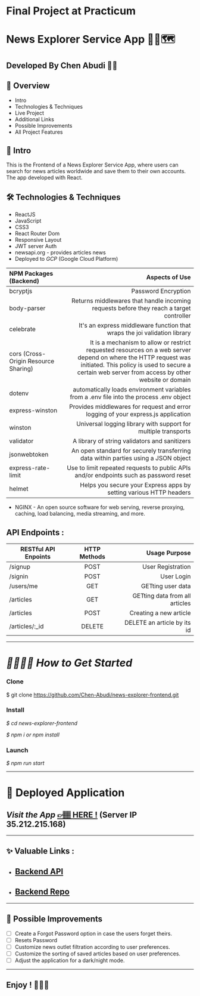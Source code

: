 # Final Project at Practicum

# News Explorer Service App 📰🌐🗺️

## **Developed By Chen Abudi** 👩‍💻‍

## 📢 Overview

- Intro
- Technologies & Techniques
- Live Project
- Additional Links
- Possible Improvements
- All Project Features

## 🔎 Intro

This is the Frontend of a News Explorer Service App, where users can search for news articles worldwide and save them to their own accounts. The app developed with React.

## 🛠️ Technologies & Techniques

- ReactJS
- JavaScript
- CSS3
- React Router Dom
- Responsive Layout
- JWT server Auth
- newsapi.org - provides articles news
- Deployed to _GCP_ (Google Cloud Platform)

| NPM Packages (Backend)               |                                                                                                                                                                                                       Aspects of Use |
| :----------------------------------- | -------------------------------------------------------------------------------------------------------------------------------------------------------------------------------------------------------------------: |
| bcryptjs                             |                                                                                                                                                                                                  Password Encryption |
| body-parser                          |                                                                                                                              Returns middlewares that handle incoming requests before they reach a target controller |
| celebrate                            |                                                                                                                                            It's an express middleware function that wraps the joi validation library |
| cors (Cross-Origin Resource Sharing) | It is a mechanism to allow or restrict requested resources on a web server depend on where the HTTP request was initiated. This policy is used to secure a certain web server from access by other website or domain |
| dotenv                               |                                                                                                                              automatically loads environment variables from a .env file into the process .env object |
| express-winston                      |                                                                                                                                    Provides middlewares for request and error logging of your express.js application |
| winston                              |                                                                                                                                                       Universal logging library with support for multiple transports |
| validator                            |                                                                                                                                                                        A library of string validators and sanitizers |
| jsonwebtoken                         |                                                                                                                                   An open standard for securely transferring data within parties using a JSON object |
| express-rate-limit                   |                                                                                                                                Use to limit repeated requests to public APIs and/or endpoints such as password reset |
| helmet                               |                                                                                                                                                   Helps you secure your Express apps by setting various HTTP headers |

- NGINX - An open source software for web serving, reverse proxying, caching, load balancing, media streaming, and more.

## API Endpoints :

| RESTful API Enpoints | HTTP Methods |                  Usage Purpose |
| -------------------- | :----------: | -----------------------------: |
| /signup              |     POST     |              User Registration |
| /signin              |     POST     |                     User Login |
| /users/me            |     GET      |              GETting user data |
| /articles            |     GET      | GETting data from all articles |
| /articles            |     POST     |         Creating a new article |
| /articles/:\_id      |    DELETE    |    DELETE an article by its id |

---

# _👩‍💻👨‍💻 How to Get Started_

### **Clone**

$ git clone https://github.com/Chen-Abudi/news-explorer-frontend.git

### **Install**

_$ cd news-explorer-frontend_

_$ npm i or npm install_

### **Launch**

_$ npm run start_

---

# 💎 Deployed Application

## _Visit the App_ [&#128073;&#127997; **HERE !**](https://chen23-news-explorer.students.nomoredomainssbs.ru/) (Server IP 35.212.215.168)

---

## ✨ Valuable Links :

- ## [Backend API](https://api.chen23-news-explorer.students.nomoredomainssbs.ru/)

- ## [Backend Repo](https://github.com/Chen-Abudi/news-explorer-api)

---

## 🔧 Possible Improvements

- [ ] Create a Forgot Password option in case the users forget theirs.
- [ ] Resets Password
- [ ] Customize news outlet filtration according to user preferences.
- [ ] Customize the sorting of saved articles based on user preferences.
- [ ] Adjust the application for a dark/night mode.

---

## **Enjoy ! 🌺👋🏽**
